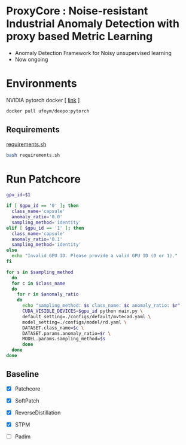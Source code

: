 # ProxyCore : Noise-resistant Industrial Anomaly Detection with proxy based Metric Learning
- Anomaly Detection Framework for Noisy unsupervised learning 
- Now ongoing 


# Environments

NVIDIA pytorch docker [ [link](https://github.com/ufoym/deepo) ]

```bash
docker pull ufoym/deepo:pytorch
```

## Requirements
[requirements.sh](requirements.sh)

```bash
bash requirements.sh
```
# Run Patchcore
```bash
gpu_id=$1

if [ $gpu_id == '0' ]; then
  class_name='capsule'
  anomaly_ratio='0.0'
  sampling_method='identity'
elif [ $gpu_id == '1' ]; then
  class_name='capsule'
  anomaly_ratio='0.1'
  sampling_method='identity'  
else
  echo "Invalid GPU ID. Please provide a valid GPU ID (0 or 1)."
fi

for s in $sampling_method
  do
  for c in $class_name
  do
    for r in $anomaly_ratio
    do
      echo "sampling_method: $s class_name: $c anomaly_ratio: $r"      
      CUDA_VISIBLE_DEVICES=$gpu_id python main.py \
      default_setting=./configs/default/mvtecad.yaml \
      model_setting=./configs/model/rd.yaml \
      DATASET.class_name=$c \
      DATASET.params.anomaly_ratio=$r \
      MODEL.params.sampling_method=$s
      done
  done
done


```



## Baseline
- [x] Patchcore
- [x] SoftPatch
- [x] ReverseDistillation
- [x] STPM
- [ ] Padim

